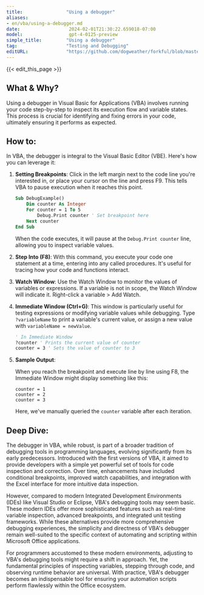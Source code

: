 ```yaml
---
title:                "Using a debugger"
aliases:
- en/vba/using-a-debugger.md
date:                  2024-02-01T21:30:22.659018-07:00
model:                 gpt-4-0125-preview
simple_title:         "Using a debugger"
tag:                  "Testing and Debugging"
editURL:              "https://github.com/dogweather/forkful/blob/master/content/en/vba/using-a-debugger.md"
---
```


{{< edit_this_page >}}

## What & Why?

Using a debugger in Visual Basic for Applications (VBA) involves running your code step-by-step to inspect its execution flow and variable states. This process is crucial for identifying and fixing errors in your code, ultimately ensuring it performs as expected.

## How to:

In VBA, the debugger is integral to the Visual Basic Editor (VBE). Here's how you can leverage it:

1. **Setting Breakpoints**: Click in the left margin next to the code line you're interested in, or place your cursor on the line and press F9. This tells VBA to pause execution when it reaches this point.

    ```vb
    Sub DebugExample()
        Dim counter As Integer
        For counter = 1 To 5
            Debug.Print counter ' Set breakpoint here
        Next counter
    End Sub
    ```

    When the code executes, it will pause at the `Debug.Print counter` line, allowing you to inspect variable values.

2. **Step Into (F8)**: With this command, you execute your code one statement at a time, entering into any called procedures. It's useful for tracing how your code and functions interact.

3. **Watch Window**: Use the Watch Window to monitor the values of variables or expressions. If a variable is not in scope, the Watch Window will indicate it. Right-click a variable > Add Watch.

4. **Immediate Window (Ctrl+G)**: This window is particularly useful for testing expressions or modifying variable values while debugging. Type `?variableName` to print a variable's current value, or assign a new value with `variableName = newValue`.

    ```vb
    ' In Immediate Window
    ?counter ' Prints the current value of counter
    counter = 3 ' Sets the value of counter to 3
    ```

5. **Sample Output**:

    When you reach the breakpoint and execute line by line using F8, the Immediate Window might display something like this:

    ```
    counter = 1
    counter = 2
    counter = 3
    ```

    Here, we've manually queried the `counter` variable after each iteration.

## Deep Dive:

The debugger in VBA, while robust, is part of a broader tradition of debugging tools in programming languages, evolving significantly from its early predecessors. Introduced with the first versions of VBA, it aimed to provide developers with a simple yet powerful set of tools for code inspection and correction. Over time, enhancements have included conditional breakpoints, improved watch capabilities, and integration with the Excel interface for more intuitive data inspection.

However, compared to modern Integrated Development Environments (IDEs) like Visual Studio or Eclipse, VBA's debugging tools may seem basic. These modern IDEs offer more sophisticated features such as real-time variable inspection, advanced breakpoints, and integrated unit testing frameworks. While these alternatives provide more comprehensive debugging experiences, the simplicity and directness of VBA's debugger remain well-suited to the specific context of automating and scripting within Microsoft Office applications.

For programmers accustomed to these modern environments, adjusting to VBA's debugging tools might require a shift in approach. Yet, the fundamental principles of inspecting variables, stepping through code, and observing runtime behavior are universal. With practice, VBA's debugger becomes an indispensable tool for ensuring your automation scripts perform flawlessly within the Office ecosystem.
